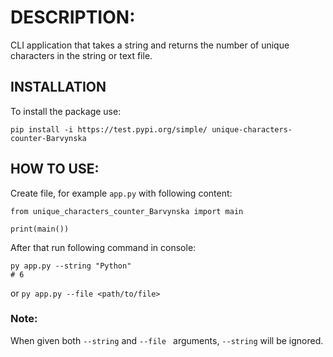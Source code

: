 
# DESCRIPTION:
CLI application that takes a string and returns the number of unique characters in the string or text file.

  
## INSTALLATION
To install the package use:
```
pip install -i https://test.pypi.org/simple/ unique-characters-counter-Barvynska
```

## HOW TO USE:
Create file, for example ```app.py``` with following content:
```
from unique_characters_counter_Barvynska import main

print(main())
```
  
  

After that run following command in console:

  

```
py app.py --string "Python" 
# 6
``` 
or
```py app.py --file <path/to/file>```

  

### Note: 
When given both ```--string``` and ```--file ``` arguments, ```--string``` will be ignored.
